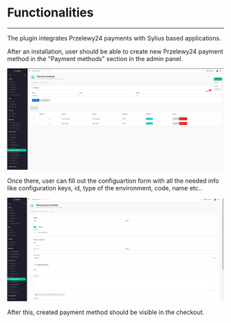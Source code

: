# Functionalities

---

The plugin integrates Przelewy24 payments with Sylius based applications.

After an installation, user should be able to create new Przelewy24 payment method in the "Payment methods" section in the admin panel.

<div align="center">
    <img src="./images/przelewy24_methods.png"/>
</div>

Once there, user can fill out the configuartion form with all the needed info like configuration keys, id, type of the environment, code, name etc..

<div align="center">
    <img src="./images/przelewy24_create.png"/>
</div>

After this, created payment method should be visible in the checkout.
